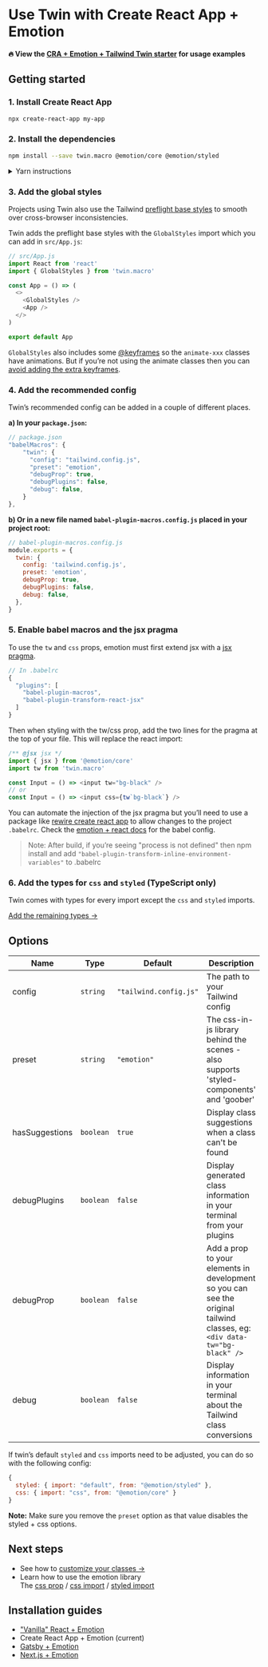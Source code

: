 # Use Twin with Create React App + Emotion

**🔥 View the [CRA + Emotion + Tailwind Twin starter](https://codesandbox.io/embed/cra-tailwind-emotion-starter-bi1kx?module=%2Fsrc%2FApp.js) for usage examples**

## Getting started

### 1. Install Create React App

```bash
npx create-react-app my-app
```

### 2. Install the dependencies

```bash
npm install --save twin.macro @emotion/core @emotion/styled
```

<details>
  <summary>Yarn instructions</summary>

```bash
yarn add twin.macro @emotion/core @emotion/styled
```

</details>

### 3. Add the global styles

Projects using Twin also use the Tailwind [preflight base styles](https://unpkg.com/tailwindcss/dist/base.css) to smooth over cross-browser inconsistencies.

Twin adds the preflight base styles with the `GlobalStyles` import which you can add in `src/App.js`:

```js
// src/App.js
import React from 'react'
import { GlobalStyles } from 'twin.macro'

const App = () => (
  <>
    <GlobalStyles />
    <App />
  </>
)

export default App
```

`GlobalStyles` also includes some [@keyframes](https://github.com/ben-rogerson/twin.macro/blob/master/src/config/globalStyles.js) so the `animate-xxx` classes have animations. But if you’re not using the animate classes then you can [avoid adding the extra keyframes](https://github.com/ben-rogerson/twin.macro/blob/master/docs/extra-keyframes.md).

### 4. Add the recommended config

Twin’s recommended config can be added in a couple of different places.

**a) In your `package.json`:**

```js
// package.json
"babelMacros": {
    "twin": {
      "config": "tailwind.config.js",
      "preset": "emotion",
      "debugProp": true,
      "debugPlugins": false,
      "debug": false,
    }
},
```

**b) Or in a new file named `babel-plugin-macros.config.js` placed in your project root:**

```js
// babel-plugin-macros.config.js
module.exports = {
  twin: {
    config: 'tailwind.config.js',
    preset: 'emotion',
    debugProp: true,
    debugPlugins: false,
    debug: false,
  },
}
```

### 5. Enable babel macros and the jsx pragma

To use the `tw` and `css` props, emotion must first extend jsx with a [jsx pragma](https://emotion.sh/docs/css-prop#jsx-pragma).

```js
// In .babelrc
{
  "plugins": [
    "babel-plugin-macros",
    "babel-plugin-transform-react-jsx"
  ]
}
```

Then when styling with the tw/css prop, add the two lines for the pragma at the top of your file. This will replace the react import:

```js
/** @jsx jsx */
import { jsx } from '@emotion/core'
import tw from 'twin.macro'

const Input = () => <input tw="bg-black" />
// or
const Input = () => <input css={tw`bg-black`} />
```

You can automate the injection of the jsx pragma but you’ll need to use a package like [rewire create react app](https://github.com/timarney/react-app-rewired) to allow changes to the project `.babelrc`. Check the [emotion + react docs](./react.md) for the babel config.

> Note: After build, if you’re seeing "process is not defined" then npm install and add `"babel-plugin-transform-inline-environment-variables"` to .babelrc

### 6. Add the types for `css` and `styled` (TypeScript only)

Twin comes with types for every import except the `css` and `styled` imports.

[Add the remaining types →](typescript.md)

## Options

| Name           | Type      | Default                | Description                                                                                                               |
| -------------- | --------- | ---------------------- | ------------------------------------------------------------------------------------------------------------------------- |
| config         | `string`  | `"tailwind.config.js"` | The path to your Tailwind config                                                                                          |
| preset         | `string`  | `"emotion"`            | The css-in-js library behind the scenes - also supports 'styled-components' and 'goober'                                  |
| hasSuggestions | `boolean` | `true`                 | Display class suggestions when a class can't be found                                                                     |
| debugPlugins   | `boolean` | `false`                | Display generated class information in your terminal from your plugins                                                    |
| debugProp      | `boolean` | `false`                | Add a prop to your elements in development so you can see the original tailwind classes, eg: `<div data-tw="bg-black" />` |
| debug          | `boolean` | `false`                | Display information in your terminal about the Tailwind class conversions                                                 |

If twin’s default `styled` and `css` imports need to be adjusted, you can do so with the following config:<br/>

```js
{
  styled: { import: "default", from: "@emotion/styled" },
  css: { import: "css", from: "@emotion/core" }
}
```

**Note:** Make sure you remove the `preset` option as that value disables the styled + css options.

## Next steps

- See how to [customize your classes →](../customizing-config.md)
- Learn how to use the emotion library<br/>
  The [css prop](https://emotion.sh/docs/css-prop) / [css import](https://emotion.sh/docs/css-prop#string-styles) / [styled import](https://emotion.sh/docs/styled)

## Installation guides

- ["Vanilla" React + Emotion](react.md)
- Create React App + Emotion (current)
- [Gatsby + Emotion](gatsby.md)
- [Next.js + Emotion](next.md)
